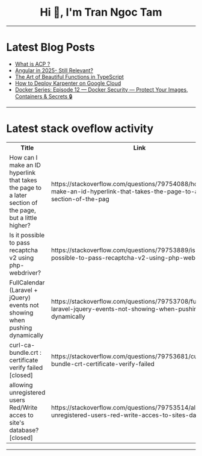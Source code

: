 <h1 align="center">Hi 👋, I'm Tran Ngoc Tam</h1>

---

# Latest Blog Posts 
<!-- BLOG-POST-LIST:START -->
- [What is ACP ?](https://dev.to/sreeni5018/what-is-acp--3hh1)
- [Angular in 2025- Still Relevant?](https://dev.to/metana/angular-in-2025-still-relevant-2kg3)
- [The Art of Beautiful Functions in TypeScript](https://dev.to/xtareq/the-art-of-beautiful-functions-in-typescript-1eb7)
- [How to Deploy Karpenter on Google Cloud](https://dev.to/cloudpilot-ai/how-to-deploy-karpenter-on-google-cloud-44fd)
- [Docker Series: Episode 12 — Docker Security — Protect Your Images, Containers &amp; Secrets 🔒](https://dev.to/yash_sonawane25/docker-series-episode-12-docker-security-protect-your-images-containers-secrets-5gfo)
<!-- BLOG-POST-LIST:END -->

---

# Latest stack oveflow activity
<table>
  <tr><th>Title</th><th>Link</th></tr>
  <!-- STACKOVERFLOW:START --><tr><td>How can I make an ID hyperlink that takes the page to a later section of the page, but a little higher?</td><td>https://stackoverflow.com/questions/79754088/how-can-i-make-an-id-hyperlink-that-takes-the-page-to-a-later-section-of-the-pag</td></tr><tr><td>Is it possible to pass recaptcha v2 using php-webdriver?</td><td>https://stackoverflow.com/questions/79753889/is-it-possible-to-pass-recaptcha-v2-using-php-webdriver</td></tr><tr><td>FullCalendar &lpar;Laravel + jQuery&rpar; events not showing when pushing dynamically</td><td>https://stackoverflow.com/questions/79753708/fullcalendar-laravel-jquery-events-not-showing-when-pushing-dynamically</td></tr><tr><td>curl-ca-bundle.crt : certificate verify failed [closed]</td><td>https://stackoverflow.com/questions/79753681/curl-ca-bundle-crt-certificate-verify-failed</td></tr><tr><td>allowing unregistered users Red/Write acces to site&#39;s database? [closed]</td><td>https://stackoverflow.com/questions/79753514/allowing-unregistered-users-red-write-acces-to-sites-database</td></tr><!-- STACKOVERFLOW:END -->
</table>

---


